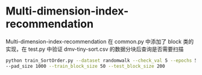 # Multi-dimension-index-recommendation
Multi-dimension-index-recommendation
在 common.py 中添加了 block 类的实现，在 test.py 中验证 dmv-tiny-sort.csv 的数据分块后查询是否需要扫描

```bash
python train_SortOrder.py --dataset randomwalk --check_val 5 --epochs 5000 \
--pad_size 1000 --train_block_size 50 --test_block_size 200

```